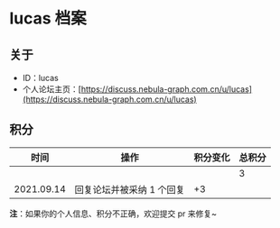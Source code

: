 # lucas 档案

## 关于

- ID：lucas
- 个人论坛主页：[https://discuss.nebula-graph.com.cn/u/lucas](https://discuss.nebula-graph.com.cn/u/lucas)

## 积分

| 时间 | 操作 | 积分变化 | 总积分  |
| --- | --- | --- | --- |
|  |  |  | 3 |
| 2021.09.14 | 回复论坛并被采纳 1 个回复 | +3 |  |

**注**：如果你的个人信息、积分不正确，欢迎提交 pr 来修复~